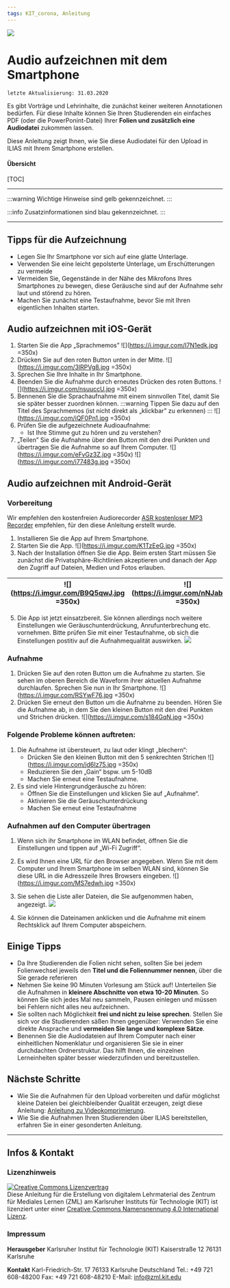 ```yaml
---
tags: KIT_corona, Anleitung
---
```

![](https://i.imgur.com/eAg9Fgb.png)

# Audio aufzeichnen mit dem Smartphone

```
letzte Aktualisierung: 31.03.2020
```
Es gibt Vorträge und Lehrinhalte, die zunächst keiner weiteren Annotationen bedürfen. Für diese Inhalte können Sie Ihren Studierenden ein einfaches PDF  (oder die PowerPonint-Datei) Ihrer **Folien und zusätzlich eine Audiodatei** zukommen lassen.

Diese Anleitung zeigt Ihnen, wie Sie diese Audiodatei für den Upload in ILIAS mit Ihrem Smartphone erstellen. 

#### Übersicht
[TOC]


---

:::warning
Wichtige Hinweise sind gelb gekennzeichnet.
:::

:::info
Zusatzinformationen sind blau gekennzeichnet.
:::

---
## Tipps für die Aufzeichnung
*  Legen Sie Ihr Smartphone vor sich auf eine glatte Unterlage.
*  Verwenden Sie eine leicht gepolsterte Unterlage, um Erschütterungen zu vermeide
*  Vermeiden Sie, Gegenstände in der Nähe des Mikrofons Ihres Smartphones zu bewegen, diese Geräusche sind auf der Aufnahme sehr laut und störend zu hören.
*  Machen Sie zunächst eine Testaufnahme, bevor Sie mit Ihren eigentlichen Inhalten starten.

## Audio aufzeichnen mit iOS-Gerät
1. Starten Sie die App „Sprachmemos”
![](https://i.imgur.com/I7N1edk.jpg =350x)
4. Drücken Sie auf den roten Button unten in der Mitte.
![](https://i.imgur.com/3lRPVg8.jpg =350x)
5. Sprechen Sie Ihre Inhalte in Ihr Smartphone.
6. Beenden Sie die Aufnahme durch erneutes Drücken des roten Buttons.
![](https://i.imgur.com/nsuuccU.jpg =350x)
7. Bennenen Sie die Sprachaufnahme mit einem sinnvollen Titel, damit Sie sie später besser zuordnen können.
:::warning
Tippen Sie dazu auf den Titel des Sprachmemos (ist nicht direkt als „klickbar” zu erkennen)
:::
![](https://i.imgur.com/iQF0Pn1.jpg =350x)
9. Prüfen Sie die aufgezeichnete Audioaufnahme:
    * Ist Ihre Stimme gut zu hören und zu verstehen?
9. „Teilen” Sie die Aufnahme über den Button mit den drei Punkten und übertragen Sie die Aufnahme so auf Ihrem Computer.
![](https://i.imgur.com/eFvGz3Z.jpg =350x)
![](https://i.imgur.com/i77483g.jpg =350x)



## Audio aufzeichnen mit Android-Gerät
### Vorbereitung
Wir empfehlen den kostenfreien Audiorecorder [ASR kostenloser MP3 Recorder](https://play.google.com/store/apps/details?id=com.nll.asr) empfehlen, für den diese Anleitung erstellt wurde.
1. Installieren Sie die App auf Ihrem Smartphone.
2. Starten Sie die App.
![](https://i.imgur.com/K1TzEeG.jpg =350x)
4. Nach der Installation öffnen Sie die App. Beim ersten Start müssen Sie zunächst die Privatsphäre-Richtlinien akzeptieren und danach der App den Zugriff auf Dateien, Medien und Fotos erlauben.

|![](https://i.imgur.com/B9Q5qwJ.jpg =350x)|![](https://i.imgur.com/nNJab4q.jpg =350x)|
|----|----|

5. Die App ist jetzt einsatzbereit. Sie können allerdings noch weitere Einstellungen wie Geräuschunterdrückung, Anrufunterbrechung etc. vornehmen. Bitte prüfen Sie mit einer Testaufnahme, ob sich die Einstellungen postitiv auf die Aufnahmequalität auswirken.
![](https://i.imgur.com/bodsZKs.jpg)


### Aufnahme
1.	Drücken Sie auf den roten Button um die Aufnahme zu starten. Sie sehen im oberen Bereich die Waveform ihrer aktuellen Aufnahme durchlaufen. Sprechen Sie nun in Ihr Smartphone.
![](https://i.imgur.com/RSYwF76.jpg =350x)
2.	Drücken Sie erneut den Button um die Aufnahme zu beenden. Hören Sie die Aufnahme ab, in dem Sie den kleinen Button mit den  drei Punkten und Strichen drücken.
![](https://i.imgur.com/s184GqN.jpg =350x)



### Folgende Probleme können auftreten:
1.	Die Aufnahme ist übersteuert, zu laut oder klingt „blechern“:
    * Drücken Sie den kleinen Button mit den 5 senkrechten Strichen
    ![](https://i.imgur.com/jd6Iz75.jpg =350x)
    * 	Reduzieren Sie den „Gain“ bspw. um 5-10dB
    * 	Machen Sie erneut eine Testaufnahme.
9.	Es sind viele Hintergrundgeräusche zu hören:
    * Öffnen Sie die Einstellungen und klicken Sie auf „Aufnahme“. 
    * Aktivieren Sie die Geräuschunterdrückung
    * Machen Sie erneut eine Testaufnahme


### Aufnahmen auf den Computer übertragen
1.	Wenn sich ihr Smartphone im WLAN befindet, öffnen Sie die Einstellungen und tippen auf „Wi-Fi Zugriff“.
2.	Es wird Ihnen eine URL für den Browser angegeben. Wenn Sie mit dem Computer und Ihrem Smartphone im selben WLAN sind, können Sie diese URL in die Adresszeile Ihres Browsers eingeben. 
![](https://i.imgur.com/MS7edwh.jpg =350x)
3.	Sie sehen die Liste aller Dateien, die Sie aufgenommen haben, angezeigt.
![](https://i.imgur.com/KEFSrPH.jpg)

4.	Sie können die Dateinamen anklicken und die Aufnahme mit einem Rechtsklick auf Ihrem Computer abspeichern.


## Einige Tipps
* Da Ihre Studierenden die Folien nicht sehen, sollten Sie bei jedem Folienwechsel jeweils den **Titel und die Foliennummer nennen**, über die Sie gerade referieren
* Nehmen Sie keine 90 Minuten Vorlesung am Stück auf! Unterteilen Sie die Aufnahmen in **kleinere Abschnitte von etwa 10-20 Minuten**. So können Sie sich jedes Mal neu sammeln, Pausen einlegen und müssen bei Fehlern nicht alles neu aufzeichnen.
* Sie sollten nach Möglichkeit **frei und nicht zu leise sprechen**. Stellen Sie sich vor die Studierenden säßen Ihnen gegenüber: Verwenden Sie eine direkte Ansprache und **vermeiden Sie lange und komplexe Sätze**.
* Benennen Sie die Audiodateien auf Ihrem Computer nach einer einheitlichen Nomenklatur und organisieren Sie sie in einer durchdachten Ordnerstruktur. Das hilft Ihnen, die einzelnen Lerneinheiten später besser wiederzufinden und bereitzustellen.

## Nächste Schritte
* Wie Sie die Aufnahmen für den Upload vorbereiten und dafür möglichst kleine Dateien bei gleichbleibender Qualität erzeugen, zeigt diese Anleitung: [Anleitung zu Videokomprimierung](https://s.kit.edu/tutorial-videokomprimierung).
* Wie Sie die Aufnahmen Ihren Studierenden über ILIAS bereitstellen, erfahren Sie in einer gesonderten Anleitung.

---
## Infos & Kontakt

### Lizenzhinweis
<a rel="license" href="http://creativecommons.org/licenses/by/4.0/"><img alt="Creative Commons Lizenzvertrag" style="border-width:0" src="https://i.creativecommons.org/l/by/4.0/88x31.png" /></a><br /><span xmlns:dct="http://purl.org/dc/terms/" property="dct:title">Diese Anleitung für die Erstellung von digitalem Lehrmaterial</span> des <span xmlns:cc="http://creativecommons.org/ns#" property="cc:attributionName">Zentrum für Mediales Lernen (ZML) am Karlsruher Instituts für Technologie (KIT)</span> ist lizenziert unter einer <a rel="license" href="http://creativecommons.org/licenses/by/4.0/">Creative Commons Namensnennung 4.0 International Lizenz</a>.

### Impressum

**Herausgeber**
Karlsruher Institut für Technologie (KIT)
Kaiserstraße 12
76131 Karlsruhe

**Kontakt**
Karl-Friedrich-Str. 17
76133 Karlsruhe
Deutschland
Tel.: +49 721 608-48200
Fax: +49 721 608-48210
E-Mail: info@zml.kit.edu
